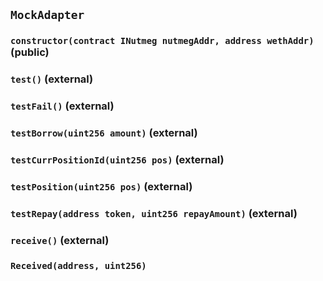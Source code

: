## `MockAdapter`






### `constructor(contract INutmeg nutmegAddr, address wethAddr)` (public)





### `test()` (external)





### `testFail()` (external)





### `testBorrow(uint256 amount)` (external)





### `testCurrPositionId(uint256 pos)` (external)





### `testPosition(uint256 pos)` (external)





### `testRepay(address token, uint256 repayAmount)` (external)





### `receive()` (external)






### `Received(address, uint256)`





